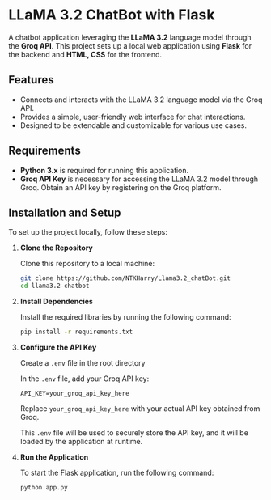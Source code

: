 # LLaMA 3.2 ChatBot with Flask

A chatbot application leveraging the **LLaMA 3.2** language model through the **Groq API**. This project sets up a local web application using **Flask** for the backend and **HTML, CSS** for the frontend.

## Features

- Connects and interacts with the LLaMA 3.2 language model via the Groq API.
- Provides a simple, user-friendly web interface for chat interactions.
- Designed to be extendable and customizable for various use cases.

## Requirements

- **Python 3.x** is required for running this application.
- **Groq API Key** is necessary for accessing the LLaMA 3.2 model through Groq. Obtain an API key by registering on the Groq platform.

## Installation and Setup

To set up the project locally, follow these steps:

1. **Clone the Repository**

   Clone this repository to a local machine:
   ```bash
   git clone https://github.com/NTKHarry/Llama3.2_chatBot.git
   cd llama3.2-chatbot
    ```

2. **Install Dependencies**

   Install the required libraries by running the following command:
   ```bash
   pip install -r requirements.txt
    ```

3. **Configure the API Key**

    Create a `.env` file in the root directory
    
    In the `.env` file, add your Groq API key:
     ```plaintext
     API_KEY=your_groq_api_key_here
     ```
    Replace `your_groq_api_key_here` with your actual API key obtained from Groq.

    This `.env` file will be used to securely store the API key, and it will be loaded by the application at runtime.

4. **Run the Application**

   To start the Flask application, run the following command:
   ```bash
   python app.py
